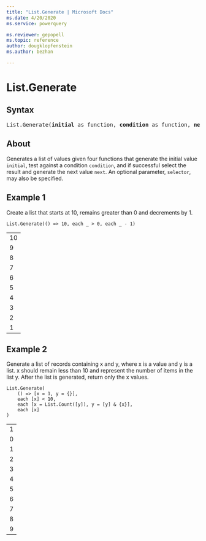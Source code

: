 ```yaml
---
title: "List.Generate | Microsoft Docs"
ms.date: 4/20/2020
ms.service: powerquery

ms.reviewer: gepopell
ms.topic: reference
author: dougklopfenstein
ms.author: bezhan

---
```

# List.Generate
  
## Syntax

<pre>
List.Generate(<b>initial</b> as function, <b>condition</b> as function, <b>next</b> as function, optional <b>selector</b> as nullable function) as list
</pre>

## About

Generates a list of values given four functions that generate the initial value `initial`, test against a condition `condition`, and if successful select the result and generate the next value `next`. An optional parameter, `selector`, may also be specified.

## Example 1
Create a list that starts at 10, remains greater than 0 and decrements by 1.


```powerquery-m
List.Generate(() => 10, each _ > 0, each _ - 1)
```

<table> <tr><td>10</td></tr> <tr><td>9</td></tr> <tr><td>8</td></tr> <tr><td>7</td></tr> <tr><td>6</td></tr> <tr><td>5</td></tr> <tr><td>4</td></tr> <tr><td>3</td></tr> <tr><td>2</td></tr> <tr><td>1</td></tr> </table>

## Example 2
Generate a list of records containing x and y, where x is a value and y is a list. x should remain less than 10 and represent the number of items in the list y. After the list is generated, return only the x values.

```powerquery-m
List.Generate(
    () => [x = 1, y = {}],
    each [x] < 10,
    each [x = List.Count([y]), y = [y] & {x}],
    each [x]
)
```

<table> <tr><td>1</td></tr> <tr><td>0</td></tr> <tr><td>1</td></tr> <tr><td>2</td></tr> <tr><td>3</td></tr> <tr><td>4</td></tr> <tr><td>5</td></tr> <tr><td>6</td></tr> <tr><td>7</td></tr> <tr><td>8</td></tr> <tr><td>9</td></tr> </table>


